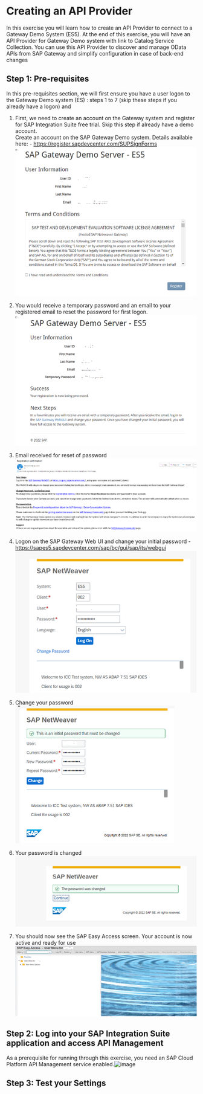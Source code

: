 # Creating an API Provider

In this exercise you will learn how to create an API Provider to connect to a Gateway Demo System (ES5). At the end of this exercise, you will have an API Provider for Gateway Demo system with link to Catalog Service Collection. You can use this API Provider to discover and manage OData APIs from SAP Gateway and simplify configuration in case of back-end changes


## Step 1: Pre-requisites
In this pre-requisites section, we will first ensure you have a user logon to the Gateway Demo system (ES) : steps 1 to 7 (skip these steps if you already have a logon) and 
1. First, we need to create an account on the Gateway system and register for SAP Integration Suite free trial. Skip this step if already have a demo account. 
<br>Create an account on the SAP Gateway Demo system. Details available here: - https://register.sapdevcenter.com/SUPSignForms 
<br>![](/exercises/ex0/images/Picture1.png)

2. You would receive a temporary password and an email to your registered email to reset the password for first logon.
<br>![](/exercises/ex0/images/image.png)
3. Email received for reset of password <br>![](/exercises/ex0/images/Picture3.png)

4. Logon on the SAP Gateway Web UI and change your initial password - https://sapes5.sapdevcenter.com/sap/bc/gui/sap/its/webgui <br>![](/exercises/ex0/images/Picture4.png)
5. Change your password <br>![](/exercises/ex0/images/Picture5.png)
6. Your password is changed <br>![](/exercises/ex0/images/Picture6.png)
7. You should now see the SAP Easy Access screen. Your account is now active and ready for use <br>![](/exercises/ex0/images/Picture7.png)


## Step 2: Log into your SAP Integration Suite application and access API Management 
As a prerequisite for running through this exercise, you need an SAP Cloud Platform API Management service enabled.![image](https://user-images.githubusercontent.com/24410896/197655320-cbf20aca-6ef6-4748-a8bc-586727e16054.png)


## Step 3: Test your Settings

